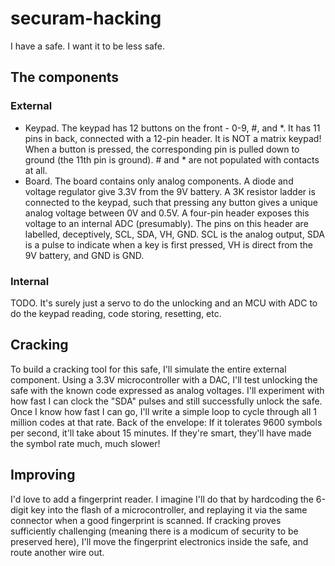 # securam-hacking
I have a safe. I want it to be less safe.

## The components

### External

- Keypad. The keypad has 12 buttons on the front - 0-9, #, and \*. It has 11 pins in back, connected with a 12-pin header. It is NOT a matrix keypad! When a button is pressed, the corresponding pin is pulled down to ground (the 11th pin is ground). # and \* are not populated with contacts at all.
- Board. The board contains only analog components. A diode and voltage regulator give 3.3V from the 9V battery. A 3K resistor ladder is connected to the keypad, such that pressing any button gives a unique analog voltage between 0V and 0.5V. A four-pin header exposes this voltage to an internal ADC (presumably). The pins on this header are labelled, deceptively, SCL, SDA, VH, GND. SCL is the analog output, SDA is a pulse to indicate when a key is first pressed, VH is direct from the 9V battery, and GND is GND.

### Internal

TODO. It's surely just a servo to do the unlocking and an MCU with ADC to do the keypad reading, code storing, resetting, etc.

## Cracking

To build a cracking tool for this safe, I'll simulate the entire external component. Using a 3.3V microcontroller with a DAC, I'll test unlocking the safe with the known code expressed as analog voltages. I'll experiment with how fast I can clock the "SDA" pulses and still successfully unlock the safe. Once I know how fast I can go, I'll write a simple loop to cycle through all 1 million codes at that rate. Back of the envelope: If it tolerates 9600 symbols per second, it'll take about 15 minutes. If they're smart, they'll have made the symbol rate much, much slower!

## Improving

I'd love to add a fingerprint reader. I imagine I'll do that by hardcoding the 6-digit key into the flash of a microcontroller, and replaying it via the same connector when a good fingerprint is scanned. If cracking proves sufficiently challenging (meaning there is a modicum of security to be preserved here), I'll move the fingerprint electronics inside the safe, and route another wire out.
